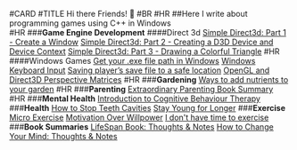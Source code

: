#CARD
#TITLE Hi there Friends! 👋
#BR 
#HR 
##Here I write about programming games using C++ in Windows  
#HR
###<b>Game Engine Development</b>
####Direct 3d
<a href="./direct3d_11_part1.html">Simple Direct3d: Part 1 - Create a Window</a>
<a href="./direct3d_11_part2.html">Simple Direct3d: Part 2 - Creating a D3D Device and Device Context</a>
<a href="./direct3d_11_part3.html">Simple Direct3d: Part 3 - Drawing a Colorful Triangle</a>
#HR
####Windows Games 
<a href="./windows-exe-file-path.html">Get your .exe file path in Windows</a>
<a href="./windows-keyboard-input.html">Windows Keyboard Input</a>
<a href="./saving-players-save-file.html">Saving player’s save file to a safe location</a>
<a href="./perspective-matrix-4-ways.html">OpenGL and Direct3D Perspective Matrices</a>
#HR
###<b>Gardening</b>
<a href="./ways_to_add_nutrients_to_garden.html">Ways to add nutrients to your garden</a>
#HR
###<b>Parenting</b>
<a href="./extraordinary_parenting_book_summary.html">Extraordinary Parenting Book Summary</a>
#HR
###<b>Mental Health</b>
<a href="./intro_to_cbt.html">Introduction to Cognitive Behaviour Therapy</a>
###<b>Health</b>
<a href="./how-to-stop-teeth-cavities.html">How to Stop Teeth Cavities</a>
<a href="./stay-young-for-longer.html">Stay Young for Longer</a>
###<b>Exercise</b>
<a href="./micro-exercise.html">Micro Exercise</a>
<a href="./motivation-over-willpower.html">Motivation Over Willpower</a>
<a href="./i-dont-have-time-to-exercise.html">I don't have time to exercise</a>
###<b>Book Summaries</b>
<a href="./lifespan-david-sinclair-summary.html">LifeSpan Book: Thoughts & Notes</a>
<a href="./HowToChangeYourMind.html">How to Change Your Mind: Thoughts & Notes</a>
